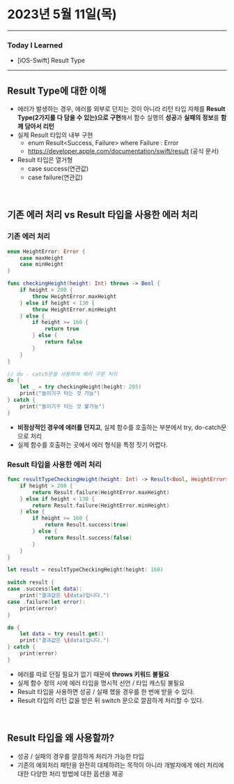 # 2023년 5월 11일(목)

---

### Today I Learned 

- [iOS-Swift] Result Type

---

## Result Type에 대한 이해

- 에러가 발생하는 경우, 에러를 외부로 던지는 것이 아니라 리턴 타입 자체를 **Result Type(2가지를 다 담을 수 있는)으로 구현**해서 함수 실행의 **성공**과 **실패의 정보**를 **함께 담아서 리턴**
- 실제 Result 타입의 내부 구현
  - enum Result<Success, Failure> where Failure : Error
  - https://developer.apple.com/documentation/swift/result (공식 문서)
- Result 타입은 열거형
  - case success(연관값)
  - case failure(연관값)

<br/>

## 기존 에러 처리 vs Result 타입을 사용한 에러 처리

### 기존 에러 처리

```swift
enum HeightError: Error {  
    case maxHeight
    case minHeight
}

func checkingHeight(height: Int) throws -> Bool {  
    if height > 200 {
        throw HeightError.maxHeight
    } else if height < 130 {
        throw HeightError.minHeight
    } else {
        if height >= 160 {
            return true
        } else {
            return false
        }
    }
}

// do - catch문을 사용하여 에러 구문 처리 
do {
    let _ = try checkingHeight(height: 205)
    print("놀이기구 타는 것 가능")
} catch {
    print("놀이기구 타는 것 불가능")
}
```

- **비정상적인 경우에 에러를 던지고**, 실제 함수를 호출하는 부분에서 try, do-catch문으로 처리
- 실제 함수를 호출하는 곳에서 에러 형식을 특정 짓기 어렵다.

### Result 타입을 사용한 에러 처리

```swift
func resultTypeCheckingHeight(height: Int) -> Result<Bool, HeightError> {
    if height > 200 {
        return Result.failure(HeightError.maxHeight)
    } else if height < 130 {
        return Result.failure(HeightError.minHeight)
    } else {
        if height >= 160 {
            return Result.success(true)
        } else {
            return Result.success(false)
        }
    }
}

let result = resultTypeCheckingHeight(height: 160)

switch result {
case .success(let data):
    print("결과값은 \(data)입니다.")
case .failure(let error):
    print(error)
}

do {
    let data = try result.get()
    print("결과값은 \(data)입니다.")
} catch {
    print(error)
}
```

- 에러를 따로 던질 필요가 없기 때문에 **throws 키워드 불필요**
- 실제 함수 정의 시에 에러 타입을 명시적 선언 / 타입 캐스팅 불필요
- Result 타입을 사용하면 성공 / 실패 했을 경우를 한 번에 받을 수 있다.
- Result 타입의 리턴 값을 받은 뒤 switch 문으로 깔끔하게 처리할 수 있다.

<br/>

## Result 타입을 왜 사용할까?

- 성공 / 실패의 경우를 깔끔하게 처리가 가능한 타입
- 기존의 예외처리 패턴을 완전히 대체하려는 목적이 아니라 개발자에게 에러 처리에 대한 다양한 처리 방법에 대한 옵션을 제공